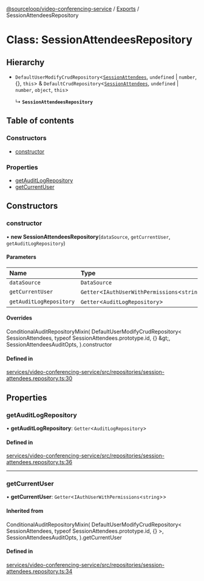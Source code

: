 [@sourceloop/video-conferencing-service](../README.md) / [Exports](../modules.md) / SessionAttendeesRepository

# Class: SessionAttendeesRepository

## Hierarchy

- `DefaultUserModifyCrudRepository`<[`SessionAttendees`](SessionAttendees.md), `undefined` \| `number`, {}, `this`\> & `DefaultCrudRepository`<[`SessionAttendees`](SessionAttendees.md), `undefined` \| `number`, `object`, `this`\>

  ↳ **`SessionAttendeesRepository`**

## Table of contents

### Constructors

- [constructor](SessionAttendeesRepository.md#constructor)

### Properties

- [getAuditLogRepository](SessionAttendeesRepository.md#getauditlogrepository)
- [getCurrentUser](SessionAttendeesRepository.md#getcurrentuser)

## Constructors

### constructor

• **new SessionAttendeesRepository**(`dataSource`, `getCurrentUser`, `getAuditLogRepository`)

#### Parameters

| Name | Type |
| :------ | :------ |
| `dataSource` | `DataSource` |
| `getCurrentUser` | `Getter`<`IAuthUserWithPermissions`<`string`\>\> |
| `getAuditLogRepository` | `Getter`<`AuditLogRepository`\> |

#### Overrides

ConditionalAuditRepositoryMixin(
  DefaultUserModifyCrudRepository&lt;
    SessionAttendees,
    typeof SessionAttendees.prototype.id,
    {}
  \&gt;,
  SessionAttendeesAuditOpts,
).constructor

#### Defined in

[services/video-conferencing-service/src/repositories/session-attendees.repository.ts:30](https://github.com/sourcefuse/loopback4-microservice-catalog/blob/00e854d46/services/video-conferencing-service/src/repositories/session-attendees.repository.ts#L30)

## Properties

### getAuditLogRepository

• **getAuditLogRepository**: `Getter`<`AuditLogRepository`\>

#### Defined in

[services/video-conferencing-service/src/repositories/session-attendees.repository.ts:36](https://github.com/sourcefuse/loopback4-microservice-catalog/blob/00e854d46/services/video-conferencing-service/src/repositories/session-attendees.repository.ts#L36)

___

### getCurrentUser

• **getCurrentUser**: `Getter`<`IAuthUserWithPermissions`<`string`\>\>

#### Inherited from

ConditionalAuditRepositoryMixin(
  DefaultUserModifyCrudRepository<
    SessionAttendees,
    typeof SessionAttendees.prototype.id,
    {}
  \>,
  SessionAttendeesAuditOpts,
).getCurrentUser

#### Defined in

[services/video-conferencing-service/src/repositories/session-attendees.repository.ts:34](https://github.com/sourcefuse/loopback4-microservice-catalog/blob/00e854d46/services/video-conferencing-service/src/repositories/session-attendees.repository.ts#L34)

